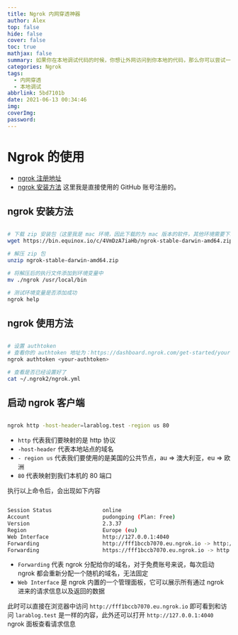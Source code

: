 ```yaml
---
title: Ngrok 内网穿透神器
author: Alex
top: false
hide: false
cover: false
toc: true
mathjax: false
summary: 如果你在本地调试代码的时候，你想让外网访问到你本地的代码，那么你可以尝试一下使用 ngrok 做内网穿透，简单方便！
categories: Ngrok
tags:
  - 内网穿透
  - 本地调试
abbrlink: 5bd7101b
date: 2021-06-13 00:34:46
img:
coverImg:
password:
---
```



# Ngrok 的使用

- [ngrok 注册地址](https://dashboard.ngrok.com/user/signup)
- [ngrok 安装方法](https://dashboard.ngrok.com/get-started/setup) 这里我是直接使用的 GitHub 账号注册的。

## ngrok 安装方法

```bash

# 下载 zip 安装包（这里我是 mac 环境，因此下载的为 mac 版本的软件，其他环境需要下载对应环境版本的软件）
wget https://bin.equinox.io/c/4VmDzA7iaHb/ngrok-stable-darwin-amd64.zip

# 解压 zip 包
unzip ngrok-stable-darwin-amd64.zip

# 将解压后的执行文件添加到环境变量中
mv ./ngrok /usr/local/bin

# 测试环境变量是否添加成功
ngrok help

```

## ngrok 使用方法

```bash

# 设置 authtoken
# 查看你的 authtoken 地址为：https://dashboard.ngrok.com/get-started/your-authtoken
ngrok authtoken <your-authtoken>

# 查看是否已经设置好了
cat ~/.ngrok2/ngrok.yml

```

## 启动 ngrok 客户端

```bash

ngrok http -host-header=larablog.test -region us 80

```

- `http` 代表我们要映射的是 http 协议
- `-host-header` 代表本地站点的域名
- `- region us` 代表我们要使用的是美国的公共节点，au => 澳大利亚，eu => 欧洲
- `80` 代表映射到我们本机的 80 端口

执行以上命令后，会出现如下内容

```bash

Session Status                online
Account                       pudongping (Plan: Free)
Version                       2.3.37
Region                        Europe (eu)
Web Interface                 http://127.0.0.1:4040
Forwarding                    http://fff1bccb7070.eu.ngrok.io -> http://localhost:80
Forwarding                    https://fff1bccb7070.eu.ngrok.io -> http://localhost:80

```

- `Forwarding` 代表 ngrok 分配给你的域名，对于免费账号来说，每次启动 ngrok 都会重新分配一个随机的域名，无法固定
- `Web Interface` 是 ngrok 内置的一个管理面板，它可以展示所有通过 ngrok 进来的请求信息以及返回的数据

此时可以直接在浏览器中访问 `http://fff1bccb7070.eu.ngrok.io` 即可看到和访问 `larablog.test` 是一样的内容，此外还可以打开 `http://127.0.0.1:4040` ngrok 面板查看请求信息
